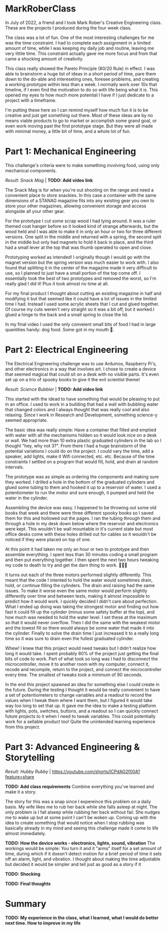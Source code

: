 # MarkRoberClass
In July of 2022, a friend and I took Mark Rober's Creative Engineering class. These are the projects I produced during the four week class.

The class was a lot of fun. One of the most interesting challenges for me was the time constraint. I had to complete each assignment in a limited amount of time, while I was keeping my daily job and routine, leaving me very littile time. This constraint actually gave me more focus and from that came a shocking amount of creativity.

This class really showed the Pareto Principle (80/20 Rule) in effect. I was able to brainstorm a huge list of ideas in a short period of time, pare them down to the do-able and intereseting ones, foresee problems, and creating a working prototype within less than a week. I normally work over 10x that timeline, if I even find the motivation to do so with life being what it is. This opened my eyes to how much more potential I have if I just dedicate to a project with a timeframe.

I'm putting these here so I can remind myself how much fun it is to be creative and just get something out there. Most of these ideas are by no means viable products to go to market or accomplish some grand goal, or even work moving past the first prototype stage. But they were all made with minimal money, a little bit of time, and a whole lot of fun.

# Part 1: Mechanical Engineering
This challenge's criteria were to make something involving food, using only mechanical components.

*Result: Snack Mag*  | **TODO: Add video link**

The Snack Mag is for when you're out shooting on the range and need a convenient place to store snackies. In this case a container with the same dimensions of a STANAG magazine fits into any existing gear you own to store your other magazines, allowing convenient storage and access alongside all your other gear.

For the prototype I cut some scrap wood I had lying around. It was a ruler themed coat hanger before so it looked kind of strange afterwards, but the wood held and I was able to make it in only an hour or two for three different versions. One split in the middle and returned with a spring, the second split in the middle but only had magnets to hold it back in place, and the third had a small lever at the top that was thumb operated to open and close.

Prototyping worked as intended! I originally though I would go with the magnet version but the spring version was much easier to work with. I also found that splitting it in the center of the magazine made it very difficult to use, so I planned to just have a small portion of the top come off. I essentially took the best of two prototypes and removed the worst, so I'm really glad I did it! Plus it took almost no time at all.

For my final product I thought about cutting an existing magazine in half and modifying it but that seemed like it could have a lot of issues in the limited time I had. Instead I used some acrylic sheets that I cut and glued together. Of course my cuts weren't very straight so it was a bit off, but it worked.I glued a hinge to the back and a small spring to close the lid.

In my final video I used the only conveient small bits of food I had in large quantities handy: dog food. Some got in my mouth 🤢.

# Part 2: Electrical Engineering 
The Electrical Engineering challenge was to use Arduinos, Raspberry Pi's, and other electronics in a way that involves art. I chose to create a device that seemed magical that could sit on a desk with no visible parts. It's even set up on a trio of spooky books to give it the evil scientist theme!

*Result: Science Bubbler* | **TODO: Add video link**

This started with the idead to have something that would be pleasing to put in an office. I used to work in a building that had a wall with bubbling water that changed colors and I always thought that was really cool and also relaxing. Since I work in Research and Development, something science-y seemed appropriate.

The basic idea was really simple: Have a container that filled and emptied with water with all the mechanisms hidden so it would look nice on a desk or wall. We had more than 10 extra plastic graduated cylinders in the lab so I thought "hey, why not 3?". From there I had a huge brainstorm of the potential variations I could do on the project. I could vary the time, add a speaker, add lights, make it Wifi connected, etc. etc. Because of the time constraints I settled on a program that would fill, hold, and drain at random intervals.

The prototype was as simple as ordering the components and making sure they worked. I drilled a hole in the bottom of the graduated cylinders and glued some tubing to them and hooked it up to a reservoir of water. I used a potentiometer to run the motor and sure enough, it pumped and held the water in the cylinder.

Assembling the device was easy. I happened to be throwing out some old books that week and there were three different spooky books so I saved them for this and hollowed out the pages. I ran the tubing through them and through a hole in my desk down below where the reservoir and electronics were kept. This wouldn't be wall mountable in it's current state but most office desks come with these holes drilled out for cables so it wouldn't be noticed if they were placed on top of one.

At this point it had taken me only an hour or two to prototype and then assemble everything. I spent less than 30 minutes coding a small program and then put everything together. I then spent the next two hours tweaking my code to death to try and get the darn thing to work. 🤦🏻‍♂️

It turns out each of the three motors performed slightly differently. This meant that the code I intented to hold the water would sometimes drain, hold, or continue filling the cylinders. The drain and raising had the same issues. To make it worse even the same motor would perform slightly differently over time and between tests, making it almost impossible to predict how it would work. I quickly decided I didn't care about perfection. What I ended up doing was taking the strongest motor and finding out how fast it could fill up the cylinder (minus some safety buffer at the top), and how much was needed to hold the water level. I set these at the maximum so that it would never overflow. Then I did the same with the weakest motor and the lowest fill so there would always be some water that made it into the cylinder. Finally to solve the drain time I just increased it to a really long time so it was sure to drain even the fullest graduated cylinder.

Whew! I knew that this project would need tweaks but I didn't realize how long it would take. I spent probably 80% of the project just getting the final bits of code to work. Part of what took so long was I had to disconnect the microcontroller, move it to another room with my computer, connect it, recode and recompile, return to the project, and connect the microcontroller every time. The smallest of tweaks took a minimum of 90 seconds.

In the end this project spawned an idea for something else I could create in the future. During the testing I thought it would be really convenient to have a set of potentiometers to change variables and a readout to record the values when I tweak them where I want them, but I figured it would take way too long to set that up. It gave me the idea to make a testing platform with lights, pots, switches, buttons, and a readout so I can quickly connect future projects to it when I need to tweak variables. This could potentially work for a sellable product too! Quite the unintended learning experience from this project.

# Part 3: Advanced Engineering & Storytelling

*Result: Hubby Rubby* | https://youtube.com/shorts/ICPdAG2f00A?feature=share

**TODO: Add class requirements** Combine everything you've learned and make it a story.

The story for this was a snap  since I expereince this problem on a daily basis. My wife likes me to rub her back while she falls asleep at night. The only problem is I fall alseep while rubbing her back without fail. She nudges me to wake up but at some point I can't be woken up. Coming up with the idea to create something that would notice when I stop rubbing was basically already in my mind and seeing this challenge made it come to life almost immediately.

**TODO: How the device works - electronics, lights, sound, vibration**
The workings would be simple: You turn it and it "arms" itself for a set amount of time, during which if it doesn't detect motion for a brief period of time it sets off an alarm, light, and vibration. I thought about making the time adjustable  but decided it would be simpler and tell just as good as a story if it 

**TODO: Shocking**

**TODO: Final thoughts**

# Summary

**TODO: My experience in the class, what I learned, what I would do better next time. How to improve in my life**
